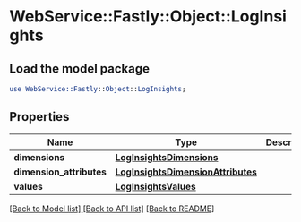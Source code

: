 # WebService::Fastly::Object::LogInsights

## Load the model package
```perl
use WebService::Fastly::Object::LogInsights;
```

## Properties
Name | Type | Description | Notes
------------ | ------------- | ------------- | -------------
**dimensions** | [**LogInsightsDimensions**](LogInsightsDimensions.md) |  | [optional] 
**dimension_attributes** | [**LogInsightsDimensionAttributes**](LogInsightsDimensionAttributes.md) |  | [optional] 
**values** | [**LogInsightsValues**](LogInsightsValues.md) |  | [optional] 

[[Back to Model list]](../README.md#documentation-for-models) [[Back to API list]](../README.md#documentation-for-api-endpoints) [[Back to README]](../README.md)


